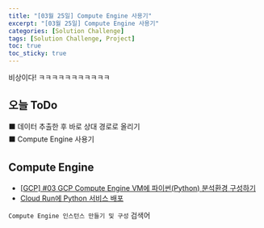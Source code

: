 ```yaml
---
title: "[03월 25일] Compute Engine 사용기"
excerpt: "[03월 25일] Compute Engine 사용기"
categories: [Solution Challenge]
tags: [Solution Challenge, Project]
toc: true
toc_sticky: true
---
```


비상이다! ㅋㅋㅋㅋㅋㅋㅋㅋㅋㅋㅋ

## 오늘 ToDo

⬛ 데이터 추출한 후 바로 상대 경로로 올리기 <br>
⬛ Compute Engine 사용기

## Compute Engine

- [[GCP] #03 GCP Compute Engine VM에 파이썬(Python) 분석환경 구성하기](https://yamerong.tistory.com/56)
- [Cloud Run에 Python 서비스 배포](https://cloud.google.com/run/docs/quickstarts/build-and-deploy/deploy-python-service?hl=ko) <br>

`Compute Engine 인스턴스 만들기 및 구성` 검색어
